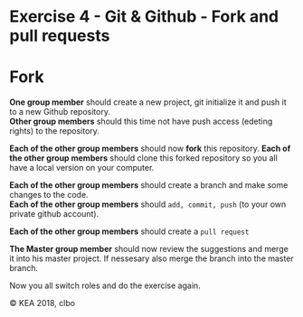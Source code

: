 # Exercise 4 - Git & Github - Fork and pull requests

# Fork

**One group member** should create a new project, git initialize it and push it to a new Github repository.    
**Other group members** should this time not have push access (edeting rights) to the repository.    

**Each of the other group members** should now **fork** this repository.
**Each of the other group members** should clone this forked repository so you all have a local version on your computer.    

**Each of the other group members** should create a branch and make some changes to the code.     
**Each of the other group members** should ```` add, commit, push ```` (to your own private github account).

**Each of the other group members** should create a ````pull request````    

**The Master group member** should now review the suggestions and merge it into his master project. If nessesary also merge the branch into the master branch.    

Now you all switch roles and do the exercise again.     


© KEA 2018, clbo
